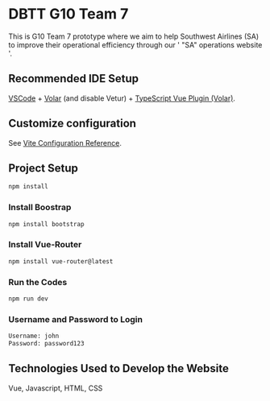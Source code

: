 # DBTT G10 Team 7

This is G10 Team 7 prototype where we aim to help Southwest Airlines (SA) to improve their operational efficiency through our ' "SA" operations website '.

## Recommended IDE Setup

[VSCode](https://code.visualstudio.com/) + [Volar](https://marketplace.visualstudio.com/items?itemName=Vue.volar) (and disable Vetur) + [TypeScript Vue Plugin (Volar)](https://marketplace.visualstudio.com/items?itemName=Vue.vscode-typescript-vue-plugin).

## Customize configuration

See [Vite Configuration Reference](https://vitejs.dev/config/).

## Project Setup

```sh
npm install
```
### Install Boostrap
```sh
npm install bootstrap
```

### Install Vue-Router
```sh
npm install vue-router@latest
```

### Run the Codes

```sh
npm run dev
```

### Username and Password to Login

```sh
Username: john
Password: password123
```

## Technologies Used to Develop the Website
Vue, Javascript, HTML, CSS

